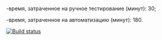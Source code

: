 -время, затраченное на ручное тестирование (минут): 30;

-время, затраченное на автоматизацию (минут): 180.


[![Build status](https://ci.appveyor.com/api/projects/status/ergo1wv9lgtidc4n/branch/main?svg=true)](https://ci.appveyor.com/project/LepekhinNikita/patterns-task2/branch/main)


